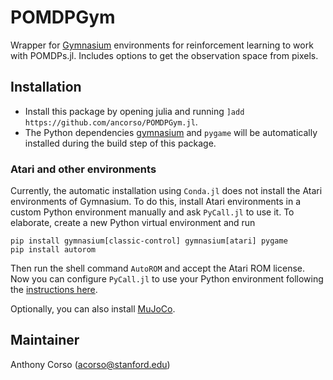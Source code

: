 # POMDPGym
Wrapper for <a href="https://gymnasium.farama.org/">Gymnasium</a> environments for reinforcement learning to work with POMDPs.jl. Includes options to get the observation space from pixels.

## Installation

* Install this package by opening julia and running `]add https://github.com/ancorso/POMDPGym.jl`.
* The Python dependencies <a href="https://gymnasium.farama.org/">gymnasium</a> and `pygame` will be automatically installed during the build step of this package.

### Atari and other environments
Currently, the automatic installation using `Conda.jl` does not install the Atari environments of Gymnasium. To do this, install Atari environments in a custom Python environment manually and ask `PyCall.jl` to use it. To elaborate, create a new Python virtual environment and run
```
pip install gymnasium[classic-control] gymnasium[atari] pygame
pip install autorom
```
Then run the shell command `AutoROM` and accept the Atari ROM license. Now you can configure `PyCall.jl` to use your Python environment following the <a href="https://github.com/JuliaPy/PyCall.jl?tab=readme-ov-file#specifying-the-python-version">instructions here</a>.

Optionally, you can also install <a href="http://www.mujoco.org/">MuJoCo</a>.

## Maintainer

Anthony Corso (acorso@stanford.edu)

